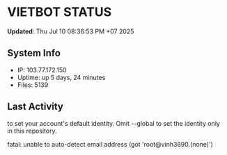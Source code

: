 # VIETBOT STATUS
**Updated**: Thu Jul 10 08:36:53 PM +07 2025

## System Info
- IP: 103.77.172.150
- Uptime: up 5 days, 24 minutes
- Files: 5139

## Last Activity

to set your account's default identity.
Omit --global to set the identity only in this repository.

fatal: unable to auto-detect email address (got 'root@vinh3690.(none)')

